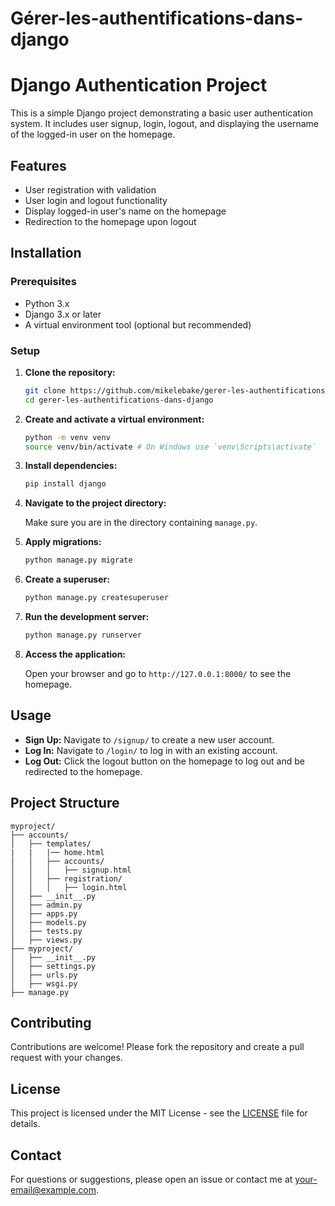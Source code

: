 # Gérer-les-authentifications-dans-django
# Django Authentication Project

This is a simple Django project demonstrating a basic user authentication system. It includes user signup, login, logout, and displaying the username of the logged-in user on the homepage.

## Features

- User registration with validation
- User login and logout functionality
- Display logged-in user's name on the homepage
- Redirection to the homepage upon logout

## Installation

### Prerequisites

- Python 3.x
- Django 3.x or later
- A virtual environment tool (optional but recommended)

### Setup

1. **Clone the repository:**

   ```bash
   git clone https://github.com/mikelebake/gerer-les-authentifications-dans-django.git
   cd gerer-les-authentifications-dans-django
   ```

2. **Create and activate a virtual environment:**

   ```bash
   python -m venv venv
   source venv/bin/activate # On Windows use `venv\Scripts\activate`
   ```

3. **Install dependencies:**

   ```bash
   pip install django
   ```

4. **Navigate to the project directory:**

   Make sure you are in the directory containing `manage.py`.

5. **Apply migrations:**

   ```bash
   python manage.py migrate
   ```

6. **Create a superuser:**

   ```bash
   python manage.py createsuperuser
   ```

7. **Run the development server:**

   ```bash
   python manage.py runserver
   ```

8. **Access the application:**

   Open your browser and go to `http://127.0.0.1:8000/` to see the homepage.

## Usage

- **Sign Up:** Navigate to `/signup/` to create a new user account.
- **Log In:** Navigate to `/login/` to log in with an existing account.
- **Log Out:** Click the logout button on the homepage to log out and be redirected to the homepage.

## Project Structure

```
myproject/
├── accounts/
│   ├── templates/
|   |   |── home.html
│   │   ├── accounts/
│   │   │   ├── signup.html
│   │   ├── registration/
│   │   │   ├── login.html
│   ├── __init__.py
│   ├── admin.py
│   ├── apps.py
│   ├── models.py
│   ├── tests.py
│   ├── views.py
├── myproject/
│   ├── __init__.py
│   ├── settings.py
│   ├── urls.py
│   ├── wsgi.py
├── manage.py
```

## Contributing

Contributions are welcome! Please fork the repository and create a pull request with your changes.

## License

This project is licensed under the MIT License - see the [LICENSE](LICENSE) file for details.

## Contact

For questions or suggestions, please open an issue or contact me at [your-email@example.com](mailto:your-email@example.com).


